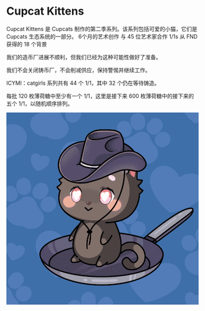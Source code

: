 # Cupcat Kittens

Cupcat Kittens 是 Cupcats 制作的第二季系列。该系列包括可爱的小猫，它们是 Cupcats 生态系统的一部分。
6个月的艺术创作
 与 45 位艺术家合作 1/1s
 从 FND 获得的 18 个背景

我们的造币厂进展不顺利，但我们已经为这种可能性做好了准备。

我们不会关闭铸币厂，不会削减供应，保持警惕并继续工作。 

ICYMI：catgirls 系列共有 44 个 1/1，其中 32 个仍在等待铸造。

每批 120 枚薄荷糖中至少有一个 1/1，这里是接下来 600 枚薄荷糖中的接下来的五个 1/1，以随机顺序排列。 

![NFT](unnamed.png)
